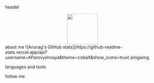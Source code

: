 header
<div id="header" align="center">
  <img src="https://gfycat.com/eleganthalfamericancicada" width="100"/>
</div>
about me
![Anurag's GitHub stats](https://github-readme-stats.vercel.app/api?username=AParovyshnaya&theme=cobalt&show_icons=true)
pingwing

languages and tools

follow me